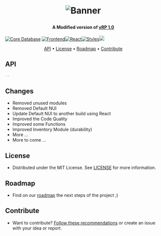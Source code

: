 <h1 align="center">

![Banner](https://i.imgur.com/NnyOoe8.png)

</h1>

<h4 align="center">A Modified version of <a href = 'https://github.com/ImagicTheCat/vRP'> vRP 1.0</a>
</h4>

<p align="center">

[![Core Database](https://img.shields.io/badge/Database-MySQLasync--JS-blue.svg?style=for-the-badge&logo=MySQL)](#) [![Frontend](https://img.shields.io/badge/NUI--blue.svg?style=for-the-badge&logo=Google%20Chrome)](#)[![React](https://img.shields.io/badge/react-grey.svg?style=for-the-badge&logo=react)](#)[![Styles](https://img.shields.io/badge/styled--components-grey.svg?style=for-the-badge&logo=styled-components)](#)[![](https://img.shields.io/badge/redux-grey.svg?style=for-the-badge&logo=redux)](#)

</p>

<p align="center">
  <a href="#API">API</a> •
  <a href="#License">License</a> •
  <a href="#Roadmap">Roadmap</a> •
  <a href="#Contribute">Contribute</a>
</p>

## API

```lua
--
```

## Changes

- Removed unused modules
- Removed Default NUI
- Update Default NUI to another build using React
- Improved the Code Quality
- Improved some Functions
- Improved Inventory Module (durability)
- More ...
- More to come ...

## License

- Distributed under the MIT License. See [LICENSE](https://github.com/Santagain/DioneB_vRP/blob/main/LICENSE) for more information.

## Roadmap

- Find on our [roadmap](https://github.com/Santagain/DioneB_vRP/projects/1) the next steps of the project ;)

## Contribute

- Want to contribute? [Follow these recommendations](https://github.com/Santagain/DioneB_vRP/blob/main/CONTRIBUTING.md) or create an issue with your idea or report.
